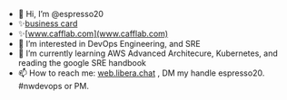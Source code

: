 - 👋 Hi, I’m @espresso20
- ✨[business card](www.adamroffler.com)
- ✨[www.cafflab.com](www.cafflab.com)
- 👀 I’m interested in DevOps Engineering, and SRE
- 🌱 I’m currently learning AWS Advanced Architecure, Kubernetes, and reading the google SRE handbook 
- 📫 How to reach me: [web.libera.chat](IRC) , DM my handle espresso20. #nwdevops or PM.


<!---
espresso20/espresso20 is a ✨ special ✨ repository because its `README.md` (this file) appears on your GitHub profile.
You can click the Preview link to take a look at your changes.
--->
